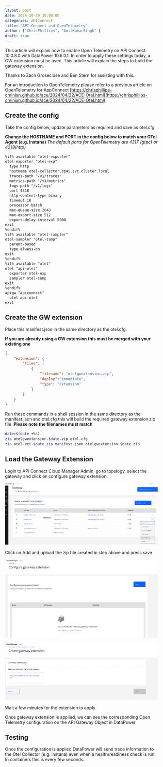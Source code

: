 ```yaml
---
layout: post
date: 2024-10-29 10:00:00
categories: APIConnect
title: "API Connect and OpenTelemetry"
author: ["ChrisPhillips", "AmitKumarSingh" ]
draft: true
---
```


This article will explain how to enable Open Telemetry on API Connect 10.0.8.0 with DataPower 10.6.0.1. In order to apply these settings today, a GW extension must be used. This article will explain the steps to build the gateway extension.

Thanks to Zach Groseclose and Ben Stern for assisting with this.

For an introduction to OpenTelemetry please refer to a previous article on OpenTelemetry for AppConnect [https://chrisphillips-cminion.github.io/ace/2024/04/22/ACE-Otel.html](https://chrisphillips-cminion.github.io/ace/2024/04/22/ACE-Otel.html)

<!--more-->

## Create the config
Take the config below, update parameters as required and save as otel.cfg

**Change the HOSTNAME and PORT in the config below to match your OTel Agent (e.g. Instana)**
*The default ports for OpenTelemetry are 4317 (grpc) or 4318(http)*

```
%if% available "otel-exporter"
otel-exporter "otel-exp"
  type http
  hostname otel-collector.cp4i.svc.cluster.local
  traces-path "/v1/traces"
  metrics-path "/v1/metrics"
  logs-path "/v1/logs"
  port 4318
  http-content-type binary
  timeout 10
  processor batch
  max-queue-size 2048
  max-export-size 512
  export-delay-interval 5000
exit
%endif%
%if% available "otel-sampler"
otel-sampler "otel-samp"
  parent-based
  type always-on
exit
%endif%
%if% available "otel"
otel "api-otel"
  exporter otel-exp
  sampler otel-samp
exit
%endif%
apigw "apiconnect"
  otel api-otel
exit
```

## Create the GW extension

Place this manifest.json in the same directory as the otel.cfg.

**If you are already using a GW extension this must be merged with your existing one**

```json
{
	"extension": {
		"files": [
			{
				"filename": "otelgwextension.zip",
				"deploy":"immediate",
				"type": "extension"
			}
		]
	}
}
```

Run these commands in a shell session in the same directory as the manifest.json and otel.cfg this will build the required gateway extension zip file.
**Please note the filenames must match**

```sh
date=$(date +%s)
zip otelgwextension-$date.zip otel.cfg
zip otel-ext-$date.zip manifest.json otelgwextension-$date.zip
```


## Load the Gateway Extension
Login to API Connect Cloud Manager Admin, go to topology, select the gateway and click on configure gateway extension.


![](/images/otel1.png)

Click on Add and upload the zip file created in step above and press save

![](/images/otel2.png)

![](/images/otel3.png)

Wait a few minutes for the extension to apply

Once gateway extension is applied, we can see the corresponding Open Telemetry configuration on the API Gateway Object in DataPower

## Testing

Once the configuration is applied DataPower will send trace information to the Otel Collector (e.g. Instana) even when a health/readiness check is run.  In containers this is every few seconds.

